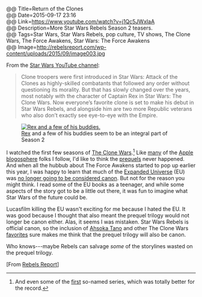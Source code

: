 @@ Title=Return of the Clones  
@@ Date=2015-09-17 23:16  
@@ Link=https://www.youtube.com/watch?v=j1Qc5JWxIaA  
@@ Description=More Star Wars Rebels Season 2 teasers.  
@@ Tags=Star Wars, Star Wars Rebels, pop culture, TV shows, The Clone Wars, The Force Awakens, Star Wars: The Force Awakens  
@@ Image=http://rebelsreport.com/wp-content/uploads/2015/09/image003.jpg  

From the [Star Wars YouTube channel][youtube]:
>Clone troopers were first introduced in Star Wars: Attack of the Clones as highly-skilled combatants that followed any order without questioning its morality. But that has slowly changed over the years, most notably with the character of Captain Rex in Star Wars: The Clone Wars. Now everyone’s favorite clone is set to make his debut in Star Wars Rebels, and alongside him are two more Republic veterans who also don’t exactly see eye-to-eye with the Empire.

<figure>
	<a class="nohover" href="http://rebelsreport.com/wp-content/uploads/2015/09/image003.jpg">
		<img src="http://rebelsreport.com/wp-content/uploads/2015/09/image003.jpg" alt="Rex and a few of his buddies.">
	</a>
	<figcaption><a href="http://starwars.wikia.com/wiki/CT-7567">Rex</a> and a few of his buddies seem to be an integral part of Season 2</figcaption>
</figure>

I watched the first few seasons of [The Clone Wars][wikipedia].[^tcw] Like [many][twitter] of the [Apple][twitter 2] [blogosphere][twitter 3] folks I follow, I'd like to think the [prequels][wikipedia 2] never happened. And when all the hubbub about The Force Awakens started to pop up earlier this year, I was happy to learn that much of the [Expanded Universe][wikipedia 3] (EU) was [no longer going to be considered canon][theverge]. But not for the reason you might think. I read some of the EU books as a teenager, and while some aspects of the story got to be a little out there, it was fun to imagine what Star Wars of the future could be. 

Lucasfilm killing the EU wasn't exciting for me because I hated the EU. It was good because I thought that also meant the prequel trilogy would not longer be canon either. Alas, it seems I was mistaken. Star Wars Rebels is official canon, so the inclusion of [Ahsoka Tano][wikipedia 4] and other The Clone Wars [favorites][wikia] sure makes me think that the prequel trilogy will also be canon. 

Who knows---maybe Rebels can salvage *some* of the storylines wasted on the prequel trilogy.

[From [Rebels Report][rebelsreport]]

[^tcw]: And even some of the [first][wikipedia 5] so-named series, which was totally better for the record.

[rebelsreport]: http://rebelsreport.com/2015/09/17/star-wars-rebels-season-2-preview-clip-the-clones-return/
[theverge]: http://www.theverge.com/2014/11/28/7302795/what-the-star-wars-episode-vii-trailer-tells-us-about-the-galaxys
[twitter]: http://twitter.com/siracusa
[twitter 2]: http://twitter.com/jsnell
[twitter 3]: https://twitter.com/dmoren
[wikia]: http://starwars.wikia.com/wiki/CT-7567
[wikipedia]: https://en.wikipedia.org/wiki/Star_Wars:_The_Clone_Wars_(2008_TV_series)
[wikipedia 2]: https://en.wikipedia.org/wiki/Star_Wars#Prequel_trilogy
[wikipedia 3]: https://en.wikipedia.org/wiki/Star_Wars_expanded_universe
[wikipedia 4]: https://en.wikipedia.org/wiki/Ahsoka_Tano
[wikipedia 5]: https://en.wikipedia.org/wiki/Star_Wars:_Clone_Wars_(2003_TV_series)
[youtube]: https://www.youtube.com/channel/UCZGYJFUizSax-yElQaFDp5Q